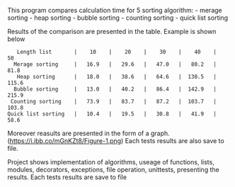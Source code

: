 This program compares calculation time for 5 sorting algorithm:
        - merage sorting 
        - heap sorting
        - bubble sorting
        - counting sorting
        - quick list sorting
    
Results of the comparison are presented in the table. Example is shown below

       Length list       |    10    |    20    |    30    |    40    |    50    
      Merage sorting     |   16.9   |   29.6   |   47.0   |   80.2   |   81.8   
       Heap sorting      |   18.0   |   38.6   |   64.6   |  130.5   |  115.6   
      Bubble sorting     |   13.0   |   40.2   |   86.4   |  142.9   |  215.9   
     Counting sorting    |   73.9   |   83.7   |   87.2   |  103.7   |  103.8   
    Quick list sorting   |   10.4   |   19.5   |   30.8   |   41.9   |   58.6   
    
Moreover reasults are presented in the form of a graph. (https://i.ibb.co/mGnKZt8/Figure-1.png)
Each tests results are also save to file.

Project shows implementation of algorithms, useage of functions, lists, modules, decorators, exceptions, file operation, unittests, presenting the results. 
Each tests results are save to file

